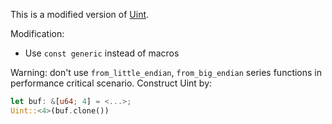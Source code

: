 This is a modified version of [Uint](https://github.com/paritytech/parity-common/tree/master/uint). 

Modification:
* Use `const generic` instead of macros

Warning: don't use `from_little_endian`, `from_big_endian` series functions in performance critical scenario.
Construct Uint by:
```Rust
let buf: &[u64; 4] = <...>;
Uint::<4>(buf.clone())
```

